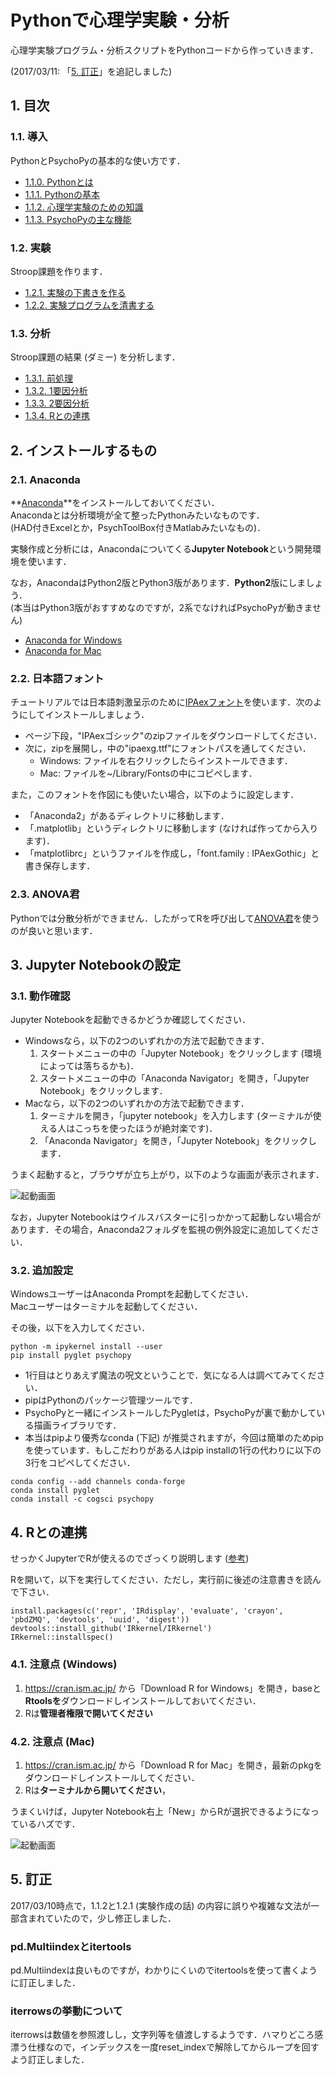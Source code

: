 # Pythonで心理学実験・分析

心理学実験プログラム・分析スクリプトをPythonコードから作っていきます．

(2017/03/11: 「[5. 訂正](#note)」を追記しました)

## 1. 目次

### 1.1. 導入

PythonとPsychoPyの基本的な使い方です．

* [1.1.0. Pythonとは](introduction/0.Pythonとは.ipynb)
* [1.1.1. Pythonの基本](introduction/1.Pythonの基本.ipynb)
* [1.1.2. 心理学実験のための知識](introduction/2.心理学実験のための知識.ipynb)
* [1.1.3. PsychoPyの主な機能](introduction/3.PsychoPyの主な機能.ipynb)

### 1.2. 実験

Stroop課題を作ります．

* [1.2.1. 実験の下書きを作る](experiment/draft.ipynb)
* [1.2.2. 実験プログラムを清書する](experiment/main.py)

### 1.3. 分析

Stroop課題の結果 (ダミー) を分析します．

* [1.3.1. 前処理](analysis/1.前処理.ipynb)
* [1.3.2. 1要因分析](analysis/2.一致不一致の分析.ipynb)
* [1.3.3. 2要因分析](analysis/3.色別の分析.ipynb)
* [1.3.4. Rとの連携](analysis/4.Rとの連携.ipynb)

## 2. インストールするもの

### 2.1. Anaconda

**[Anaconda](https://www.continuum.io/)**をインストールしておいてください．<br>
Anacondaとは分析環境が全て整ったPythonみたいなものです．<br>
(HAD付きExcelとか，PsychToolBox付きMatlabみたいなもの)．

実験作成と分析には，Anacondaについてくる**Jupyter Notebook**という開発環境を使います．<br>

なお，AnacondaはPython2版とPython3版があります．**Python2**版にしましょう．<br>
(本当はPython3版がおすすめなのですが，2系でなければPsychoPyが動きません)

* [Anaconda for Windows](https://www.continuum.io/downloads#windows)
* [Anaconda for Mac](https://www.continuum.io/downloads#osx)

### 2.2. 日本語フォント

チュートリアルでは日本語刺激呈示のために[IPAexフォント](http://ipafont.ipa.go.jp/node26#jp)を使います．次のようにしてインストールしましょう．

* ページ下段，"IPAexゴシック"のzipファイルをダウンロードしてください．
* 次に，zipを展開し，中の"ipaexg.ttf"にフォントパスを通してください．
  * Windows: ファイルを右クリックしたらインストールできます．
  * Mac: ファイルを~/Library/Fontsの中にコピペします．

また，このフォントを作図にも使いたい場合，以下のように設定します．

* 「Anaconda2」があるディレクトリに移動します．
* 「.matplotlib」というディレクトリに移動します (なければ作ってから入ります)．
* 「matplotlibrc」というファイルを作成し，「font.family : IPAexGothic」と書き保存します．

### 2.3. ANOVA君

Pythonでは分散分析ができません．したがってRを呼び出して[ANOVA君](http://riseki.php.xdomain.jp/index.php?ANOVA%E5%90%9B)を使うのが良いと思います．

## 3. Jupyter Notebookの設定

### 3.1. 動作確認

Jupyter Notebookを起動できるかどうか確認してください．

* Windowsなら，以下の2つのいずれかの方法で起動できます．
  1. スタートメニューの中の「Jupyter Notebook」をクリックします (環境によっては落ちるかも)．
  2. スタートメニューの中の「Anaconda Navigator」を開き，「Jupyter Notebook」をクリックします．
* Macなら，以下の2つのいずれかの方法で起動できます．
  1. ターミナルを開き，「jupyter notebook」を入力します (ターミナルが使える人はこっちを使ったほうが絶対楽です)．
  2. 「Anaconda Navigator」を開き，「Jupyter Notebook」をクリックします．

うまく起動すると，ブラウザが立ち上がり，以下のような画面が表示されます．

![起動画面](screenshot/img1.png)

なお，Jupyter Notebookはウイルスバスターに引っかかって起動しない場合があります．その場合，Anaconda2フォルダを監視の例外設定に追加してください．

### 3.2. 追加設定

WindowsユーザーはAnaconda Promptを起動してください．<br>
Macユーザーはターミナルを起動してください．

その後，以下を入力してください．

```
python -m ipykernel install --user
pip install pyglet psychopy
```

* 1行目はとりあえず魔法の呪文ということで．気になる人は調べてみてください．
* pipはPythonのパッケージ管理ツールです．
* PsychoPyと一緒にインストールしたPygletは，PsychoPyが裏で動かしている描画ライブラリです．
* 本当はpipより優秀なconda (下記) が推奨されますが，今回は簡単のためpipを使っています．もしこだわりがある人はpip installの1行の代わりに以下の3行をコピペしてください．

```
conda config --add channels conda-forge
conda install pyglet
conda install -c cogsci psychopy
```

## 4. Rとの連携

せっかくJupyterでRが使えるのでざっくり説明します ([参考](https://irkernel.github.io/installation/))

Rを開いて，以下を実行してください．ただし，実行前に後述の注意書きを読んで下さい．

```
install.packages(c('repr', 'IRdisplay', 'evaluate', 'crayon', 'pbdZMQ', 'devtools', 'uuid', 'digest'))
devtools::install_github('IRkernel/IRkernel')
IRkernel::installspec()
```

### 4.1. 注意点 (Windows)

1. https://cran.ism.ac.jp/ から「Download R for Windows」を開き，baseと**Rtoolsを**ダウンロードしインストールしておいてください．
2. Rは**管理者権限で開いてください**

### 4.2. 注意点 (Mac)

1. https://cran.ism.ac.jp/ から「Download R for Mac」を開き，最新のpkgをダウンロードしインストールしてください．
2. Rは**ターミナルから開いてください**，

うまくいけば，Jupyter Notebook右上「New」からRが選択できるようになっているハズです．

![起動画面](screenshot/img2.png)

## 5. 訂正

<div id="note"></div>

2017/03/10時点で，1.1.2と1.2.1 (実験作成の話) の内容に誤りや複雑な文法が一部含まれていたので，少し修正しました．

### pd.Multiindexとitertools

pd.Multiindexは良いものですが，わかりにくいのでitertoolsを使って書くように訂正しました．

### iterrowsの挙動について

iterrowsは数値を参照渡しし，文字列等を値渡しするようです．ハマりどころ感漂う仕様なので，インデックスを一度reset_indexで解除してからループを回すよう訂正しました．

